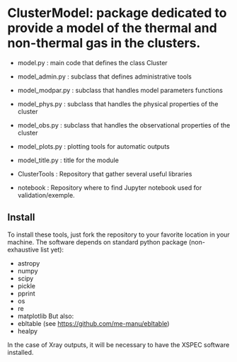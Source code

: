 # ClusterModel: package dedicated to provide a model of the thermal and non-thermal gas in the clusters. 


- model.py : 
	main code that defines the class Cluster
    
- model_admin.py : 
        subclass that defines administrative tools
   
- model_modpar.py : 
        subclass that handles model parameters functions 
        
- model_phys.py : 
    subclass that handles the physical properties of the cluster
    
- model_obs.py : 
    subclass that handles the observational properties of the cluster
    
- model_plots.py : 
        plotting tools for automatic outputs

- model_title.py : 
	title for the module

- ClusterTools :
    Repository that gather several useful libraries

- notebook :
	Repository where to find Jupyter notebook used for validation/exemple. 

## Install
To install these tools, just fork the repository to your favorite location in your machine.
The software depends on standard python package (non-exhaustive list yet):
- astropy
- numpy
- scipy
- pickle
- pprint
- os
- re
- matplotlib
But also:
- ebltable (see https://github.com/me-manu/ebltable)
- healpy

In the case of Xray outputs, it will be necessary to have the XSPEC software installed.
